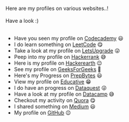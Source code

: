 <br>
Here are my profiles on various websites..! <br><br>
Have a look :) <br><br>

* Have you seen my profile on [Codecademy](https://www.codecademy.com/profiles/prabhukalyan) :smiley:	
* I do learn something on [LeetCode](https://leetcode.com/prabhukalyan) :yum:	
* Take a look at my profile on [LetsUpgrade](https://community.letsupgrade.in/user/prabhukalyan) :stuck_out_tongue_winking_eye:	
* Peep into my profile on [Hackerrank](https://www.hackerrank.com/VVIT18BQ1A0596) :sweat_smile: 
* Here is my profile on [Hackerearth](https://www.hackerearth.com/@koriviprabhukalyan) :wink:
* See my profile on [GeeksForGeeks](https://auth.geeksforgeeks.org/user/prabhukalyan30/profile) :star_struck:	
* Here's my Progress on [PrepBytes](https://mycode.prepbytes.com/profile/prabhukalyan30) :smiley:	
* View my profile on [Educative](https://www.educative.io/profile/view/5638466612756480) :grin:	
* I do have an progress on [Dataquest](https://app.dataquest.io/profile/prabhukalyan30) :stuck_out_tongue_winking_eye:	
* Have a look at my profile on [Datacamp](https://www.datacamp.com/profile/prabhukalyan30) :sweat_smile: 
* Checkout my activity on [Quora](https://www.quora.com/profile/Prabhu-Kalyan-8) :yum:	
* I shared something on [Medium](https://medium.com/@prabhukalyan) :smiley:	
* My profile on [GitHub](https://github.com/prabhu30) :wink:	
